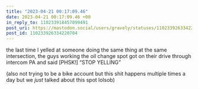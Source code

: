 ```yaml
---
title: "2023-04-21 00:17:09.46"
date: 2023-04-21 00:17:09.46 +00
in_reply_to: 110233918457099491
post_uri: https://mastodon.social/users/gravely/statuses/110233926334220704
post_id: 110233926334220704
---
```

the last time I yelled at someone doing the same thing at the same intersection, the guys working the oil change spot got on their drive through intercom PA and said [PHSK!] “STOP YELLING”

(also not trying to be a bike account but this shit happens multiple times a day but we _just_ talked about this spot lolsob)


